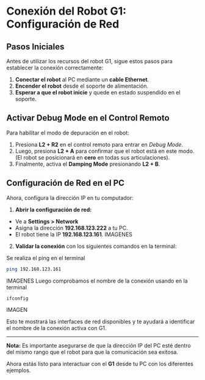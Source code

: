 # Conexión del Robot G1: Configuración de Red

## **Pasos Iniciales**

Antes de utilizar los recursos del robot G1, sigue estos pasos para establecer la conexión correctamente:

1. **Conectar el robot** al PC mediante un **cable Ethernet**.
2. **Encender el robot** desde el soporte de alimentación.
3. **Esperar a que el robot inicie** y quede en estado suspendido en el soporte.

## **Activar Debug Mode en el Control Remoto**

Para habilitar el modo de depuración en el robot:

1. Presiona **L2 + R2** en el control remoto para entrar en *Debug Mode*.
2. Luego, presiona **L2 + A** para confirmar que el robot está en este modo.
   (El robot se posicionará en **cero** en todas sus articulaciones).
3. Finalmente, activa el **Damping Mode** presionando **L2 + B**.

## **Configuración de Red en el PC**

Ahora, configura la dirección IP en tu computador:

1. **Abrir la configuración de red:**

- Ve a **Settings > Network**
- Asigna la dirección **192.168.123.222** a tu PC.
- El robot tiene la IP **192.168.123.161**.
  IMAGENES

2. **Validar la conexión** con los siguientes comandos en la terminal:

Se realiza el ping en el terminal

```bash
ping 192.168.123.161
```

IMAGENES
Luego comprobamos el nombre de la conexión usando en la terminal

```bash
ifconfig
```

IMAGEN

Esto te mostrará las interfaces de red disponibles y te ayudará a identificar el nombre de la conexión activa con G1.

---

**Nota:** Es importante asegurarse de que la dirección IP del PC esté dentro del mismo rango que el robot para que la comunicación sea exitosa.

Ahora estás listo para interactuar con el **G1** desde tu PC con los diferentes ejemplos.

